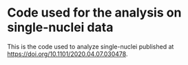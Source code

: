 # Code used for the analysis on single-nuclei data
This is the code used to analyze single-nuclei published at https://doi.org/10.1101/2020.04.07.030478.
